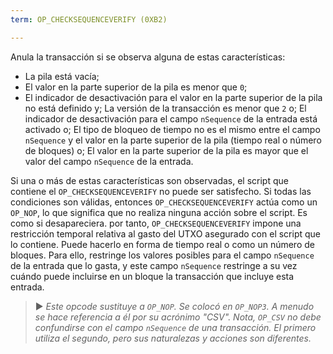 ```yaml
---
term: OP_CHECKSEQUENCEVERIFY (0XB2)

---
```

Anula la transacción si se observa alguna de estas características:


- La pila está vacía;
- El valor en la parte superior de la pila es menor que `0`;
- El indicador de desactivación para el valor en la parte superior de la pila no está definido y; La versión de la transacción es menor que `2` o; El indicador de desactivación para el campo `nSequence` de la entrada está activado o; El tipo de bloqueo de tiempo no es el mismo entre el campo `nSequence` y el valor en la parte superior de la pila (tiempo real o número de bloques) o; El valor en la parte superior de la pila es mayor que el valor del campo `nSequence` de la entrada.

Si una o más de estas características son observadas, el script que contiene el `OP_CHECKSEQUENCEVERIFY` no puede ser satisfecho. Si todas las condiciones son válidas, entonces `OP_CHECKSEQUENCEVERIFY` actúa como un `OP_NOP`, lo que significa que no realiza ninguna acción sobre el script. Es como si desapareciera. por tanto, `OP_CHECKSEQUENCEVERIFY` impone una restricción temporal relativa al gasto del UTXO asegurado con el script que lo contiene. Puede hacerlo en forma de tiempo real o como un número de bloques. Para ello, restringe los valores posibles para el campo `nSequence` de la entrada que lo gasta, y este campo `nSequence` restringe a su vez cuándo puede incluirse en un bloque la transacción que incluye esta entrada.

> ► *Este opcode sustituye a `OP_NOP`. Se colocó en `OP_NOP3`. A menudo se hace referencia a él por su acrónimo "CSV". Nota, `OP_CSV` no debe confundirse con el campo `nSequence` de una transacción. El primero utiliza el segundo, pero sus naturalezas y acciones son diferentes.*